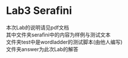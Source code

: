 # Lab3 Serafini
本次Lab的说明请见pdf文档<br>
其中文件夹serafini中的内容为样例与测试文本<br>
文件夹test中是wordladder的测试脚本(由他人编写)<br>
文件夹answer为此次Lab的解答
